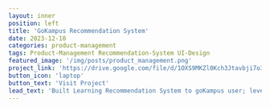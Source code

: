 ```yaml
---
layout: inner
position: left
title: 'GoKampus Recommendation System'
date: 2023-12-10
categories: product-management 
tags: Product-Management Recommendation-System UI-Design
featured_image: '/img/posts/product_management.png'
project_link: 'https://drive.google.com/file/d/1OXS9MKZl0Kch3Jtavbji7o3IcIBAEk7f/view'
button_icon: 'laptop'
button_text: 'Visit Project'
lead_text: 'Built Learning Recommendation System to goKampus user; leveraging user past behaviour and interaction'
---
```

